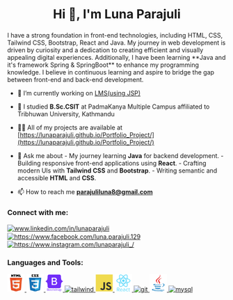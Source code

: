 
<h1 align="center">Hi 👋, I'm Luna Parajuli</h1>
<h3 align="center"> </h3>

<p>I have a strong foundation in front-end technologies, including HTML, CSS, Tailwind CSS, Bootstrap, React and Java. My journey in web development is driven by curiosity and a dedication to creating efficient and visually appealing digital experiences. Additionally, I have been learning **Java and it's framework Spring & SpringBoot** to enhance my programming knowledge. I believe in continuous learning and aspire to bridge the gap between front-end and back-end development.</p>

- 🔭 I’m currently working on [LMS(using JSP)](https://github.com/LunaParajuli/LMS_JSP.git)

- 🌱 I studied **B.Sc.CSIT** at PadmaKanya Multiple Campus affiliated to Tribhuwan University, Kathmandu

- 👨‍💻 All of my projects are available at [https://lunaparajuli.github.io/Portfolio_Project/](https://lunaparajuli.github.io/Portfolio_Project/)

- 💬 Ask me about
                  - My journey learning **Java** for backend development.
                  - Building responsive front-end applications using **React**.
                  - Crafting modern UIs with **Tailwind CSS** and **Bootstrap**.
                  - Writing semantic and accessible **HTML** and **CSS**.
                  

- 📫 How to reach me **parajuliluna8@gmail.com**

<h3 align="left">Connect with me:</h3>
<p align="left">
<a href="https://linkedin.com/in/www.linkedin.com/in/lunaparajuli" target="blank"><img align="center" src="https://raw.githubusercontent.com/rahuldkjain/github-profile-readme-generator/master/src/images/icons/Social/linked-in-alt.svg" alt="www.linkedin.com/in/lunaparajuli" height="30" width="40" /></a>
<a href="https://fb.com/https://www.facebook.com/luna.parajuli.129" target="blank"><img align="center" src="https://raw.githubusercontent.com/rahuldkjain/github-profile-readme-generator/master/src/images/icons/Social/facebook.svg" alt="https://www.facebook.com/luna.parajuli.129" height="30" width="40" /></a>
<a href="https://instagram.com/https://www.instagram.com/lunaparajuli_/" target="blank"><img align="center" src="https://raw.githubusercontent.com/rahuldkjain/github-profile-readme-generator/master/src/images/icons/Social/instagram.svg" alt="https://www.instagram.com/lunaparajuli_/" height="30" width="40" /></a>
</p>

<h3 align="left">Languages and Tools:</h3>
<p align="left"> <a href="https://www.w3.org/html/" target="_blank" rel="noreferrer"> <img src="https://raw.githubusercontent.com/devicons/devicon/master/icons/html5/html5-original-wordmark.svg" alt="html5" width="40" height="40"/> </a>  <a href="https://www.w3schools.com/css/" target="_blank" rel="noreferrer"> <img src="https://raw.githubusercontent.com/devicons/devicon/master/icons/css3/css3-original-wordmark.svg" alt="css3" width="40" height="40"/> </a>  <a href="https://getbootstrap.com" target="_blank" rel="noreferrer"> <img src="https://raw.githubusercontent.com/devicons/devicon/master/icons/bootstrap/bootstrap-plain-wordmark.svg" alt="bootstrap" width="40" height="40"/> </a>  <a href="https://tailwindcss.com/" target="_blank" rel="noreferrer"> <img src="https://www.vectorlogo.zone/logos/tailwindcss/tailwindcss-icon.svg" alt="tailwind" width="40" height="40"/> </a>  <a href="https://developer.mozilla.org/en-US/docs/Web/JavaScript" target="_blank" rel="noreferrer"> <img src="https://raw.githubusercontent.com/devicons/devicon/master/icons/javascript/javascript-original.svg" alt="javascript" width="40" height="40"/> </a> <a href="https://reactjs.org/" target="_blank" rel="noreferrer"> <img src="https://raw.githubusercontent.com/devicons/devicon/master/icons/react/react-original-wordmark.svg" alt="react" width="40" height="40"/> </a>  <a href="https://git-scm.com/" target="_blank" rel="noreferrer"> <img src="https://www.vectorlogo.zone/logos/git-scm/git-scm-icon.svg" alt="git" width="40" height="40"/> </a>  <a href="https://www.java.com" target="_blank" rel="noreferrer"> <img src="https://raw.githubusercontent.com/devicons/devicon/master/icons/java/java-original.svg" alt="java" width="40" height="40"/> </a>    
   <a href="https://www.mysql.com/" target="_blank" rel="noreferrer"> <img src="https://www.kreaweb.be/wp-content/uploads/2023/03/mysql.webp" alt="mysql" width="40" height="40"/> </a>    
</p>

